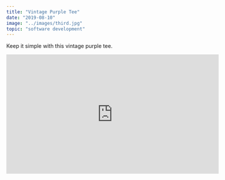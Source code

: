 ```yaml
---
title: "Vintage Purple Tee"
date: "2019-08-10"
image: "../images/third.jpg"
topic: "software development"
---
```


Keep it simple with this vintage purple tee.

<iframe width="560" height="315" src="https://www.youtube.com/embed/4n0xNbfJLR8" frameborder="0" allowfullscreen></iframe>
